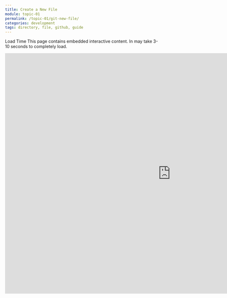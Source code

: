 ```yaml
---
title: Create a New File
module: topic-01
permalink: /topic-01/git-new-file/
categories: development
tags: directory, file, github, guide
---
```


<div class="divider-heading"></div>

<span class="label label-warning">Load Time</span> This page contains embedded interactive content. In may take 3-10 seconds to completely load.

<iframe src="https://h5p.org/h5p/embed/412539" width="1090" height="794" frameborder="0" allowfullscreen="allowfullscreen"></iframe>
